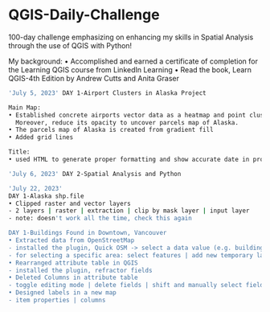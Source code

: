 # QGIS-Daily-Challenge
100-day challenge emphasizing on enhancing my skills in Spatial Analysis through the use of QGIS with Python!

My background:
• Accomplished and earned a certificate of completion for the Learning QGIS course from LinkedIn Learning
• Read the book, Learn QGIS-4th Edition by Andrew Cutts and Anita Graser

```bash
'July 5, 2023' DAY 1-Airport Clusters in Alaska Project

Main Map:
• Established concrete airports vector data as a heatmap and point cluster.
  Moreover, reduce its opacity to uncover parcels map of Alaska.
• The parcels map of Alaska is created from gradient fill
• Added grid lines

Title:
• used HTML to generate proper formatting and show accurate date in profile
```

```bash
'July 6, 2023' DAY 2-Spatial Analysis and Python
```

```bash
'July 22, 2023'
DAY 1-Alaska shp.file
• Clipped raster and vector layers
- 2 layers | raster | extraction | clip by mask layer | input layer
- note: doesn't work all the time, check this again

DAY 1-Buildings Found in Downtown, Vancouver
• Extracted data from OpenStreetMap
- installed the plugin, Quick OSM -> select a data value (e.g. building) -> select canvas extent
- for selecting a specific area: select features | add new temporary layer | paste
• Rearranged attribute table in QGIS
- installed the plugin, refractor fields
• Deleted Columns in attribute table
- toggle editing mode | delete fields | shift and manually select fields
• Designed labels in a new map
- item properties | columns
```
